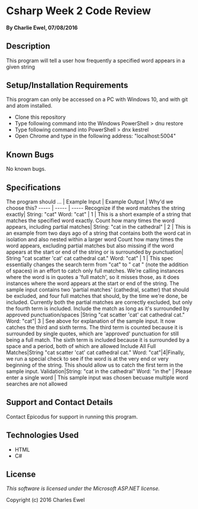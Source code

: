 # Csharp Week 2 Code Review

#### By Charlie Ewel, 07/08/2016

## Description

This program will tell a user how frequently a specified word appears in a given string

## Setup/Installation Requirements

This program can only be accessed on a PC with Windows 10, and with git and atom installed.

* Clone this repository
* Type following command into the Windows PowerShell > dnu restore
* Type following command into PowerShell > dnx kestrel
* Open Chrome and type in the following address: "localhost:5004"

## Known Bugs

No known bugs.

## Specifications

The program should ... | Example Input | Example Output | Why'd we choose this?
----- | ----- | -----
Recognize if the word matches the string exactly| String: "cat" Word: "cat" | 1 | This is a short example of a string that matches the specified word exactly.
Count how many times the word appears, including partial matches| String: "cat in the cathedral" | 2 | This is an example from two days ago of a string that contains both the word cat in isolation and also nested within a larger word
Count how many times the word appears, excluding partial matches but also missing if the word appears at the start or end of the string or is surrounded by punctuation| String "cat scatter 'cat' cat cathedral cat." Word: "cat" | 1 | This spec essentially changes the search term from "cat" to " cat " (note the addition of spaces) in an effort to catch only full matches. We're calling instances where the word is in quotes a 'full match', so it misses those, as it does instances where the word appears at the start or end of the string. The sample input contains two 'partial matches' (cathedral, scatter) that should be excluded, and four full matches that should, by the time we're done, be included. Currently both the partial matches are correctly excluded, but only the fourth term is included.
Include the match as long as it's surrounded by approved punctuation/spaces |String "cat scatter 'cat' cat cathedral cat." Word: "cat"| 3 | See above for explanation of the sample input. It now catches the third and sixth terms. The third term is counted because it is surrounded by single quotes, which are 'approved' punctuation for still being a full match. The sixth term is included because it is surrounded by a space and a period, both of which are allowed
Include All Full Matches|String "cat scatter 'cat' cat cathedral cat." Word: "cat"|4|Finally, we run a special check to see if the word is at the very end or very beginning of the string. This should allow us to catch the first term in the sample input.
Validation|String: "cat in the cathedral" Word: "in the" | Please enter a single word | This sample input was chosen becuase multiple word searches are not allowed

## Support and Contact Details

Contact Epicodus for support in running this program.

## Technologies Used

* HTML
* C#

## License

*This software is licensed under the Microsoft ASP.NET license.*

Copyright (c) 2016 Charles Ewel

